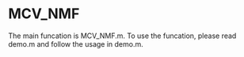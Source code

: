 # MCV_NMF
The main funcation is MCV_NMF.m.
To use the funcation, please read demo.m and follow the usage in demo.m. 
